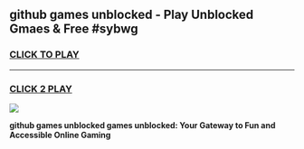 
## github games unblocked - Play Unblocked Gmaes & Free #sybwg
<h3>
<a href="https://news.freeplayer.one?title=github_games_unblocked&ref=03M">CLICK TO PLAY</a></h3>
<hr>

<h3>
<a href="https://news.freeplayer.one?title=github_games_unblocked&ref=03M">CLICK 2 PLAY</a>
  
</h3>

<a href="https://news.freeplayer.one?title=github_games_unblocked&ref=03M"><img src="https://clearcache.store/games.png"></a>


**github games unblocked games unblocked: Your Gateway to Fun and Accessible Online Gaming**
